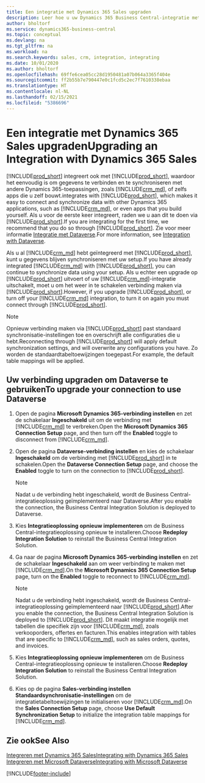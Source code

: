 ```yaml
---
title: Een integratie met Dynamics 365 Sales upgraden
description: Leer hoe u uw Dynamics 365 Business Central-integratie met Dynamics 365 Sales naar de nieuwste versie overzet.
author: bholtorf
ms.service: dynamics365-business-central
ms.topic: conceptual
ms.devlang: na
ms.tgt_pltfrm: na
ms.workload: na
ms.search.keywords: sales, crm, integration, integrating
ms.date: 10/01/2020
ms.author: bholtorf
ms.openlocfilehash: 69ffe6cea05cc28d1950481a07b064a3365f404e
ms.sourcegitcommit: ff2b55b7e790447e0c1fcd5c2ec7f7610338ebaa
ms.translationtype: HT
ms.contentlocale: nl-NL
ms.lasthandoff: 02/15/2021
ms.locfileid: "5386696"
---
```

# <a name="upgrading-an-integration-with-dynamics-365-sales"></a><span data-ttu-id="d733f-103">Een integratie met Dynamics 365 Sales upgraden</span><span class="sxs-lookup"><span data-stu-id="d733f-103">Upgrading an Integration with Dynamics 365 Sales</span></span>
[!INCLUDE[prod_short](includes/prod_short.md)] <span data-ttu-id="d733f-104">integreert ook met [!INCLUDE[prod_short](includes/cds_long_md.md)], waardoor het eenvoudig is om gegevens te verbinden en te synchroniseren met andere Dynamics 365-toepassingen, zoals [!INCLUDE[crm_md](includes/crm_md.md)], of zelfs apps die u zelf bouwt.</span><span class="sxs-lookup"><span data-stu-id="d733f-104">integrates with [!INCLUDE[prod_short](includes/cds_long_md.md)], which makes it easy to connect and synchronize data with other Dynamics 365 applications, such as [!INCLUDE[crm_md](includes/crm_md.md)], or even apps that you build yourself.</span></span> <span data-ttu-id="d733f-105">Als u voor de eerste keer integreert, raden we u aan dit te doen via [!INCLUDE[prod_short](includes/cds_long_md.md)].</span><span class="sxs-lookup"><span data-stu-id="d733f-105">If you are integrating for the first time, we recommend that you do so through [!INCLUDE[prod_short](includes/cds_long_md.md)].</span></span> <span data-ttu-id="d733f-106">Zie voor meer informatie [Integratie met Dataverse](admin-common-data-service.md).</span><span class="sxs-lookup"><span data-stu-id="d733f-106">For more information, see [Integration with Dataverse](admin-common-data-service.md).</span></span>

<span data-ttu-id="d733f-107">Als u al [!INCLUDE[crm_md](includes/crm_md.md)] hebt geïntegreerd met [!INCLUDE[prod_short](includes/prod_short.md)], kunt u gegevens blijven synchroniseren met uw setup.</span><span class="sxs-lookup"><span data-stu-id="d733f-107">If you have already integrated [!INCLUDE[crm_md](includes/crm_md.md)] with [!INCLUDE[prod_short](includes/prod_short.md)], you can continue to synchronize data using your setup.</span></span> <span data-ttu-id="d733f-108">Als u echter een upgrade op [!INCLUDE[prod_short](includes/prod_short.md)] uitvoert of uw [!INCLUDE[crm_md](includes/crm_md.md)]-integratie uitschakelt, moet u om het weer in te schakelen verbinding maken via [!INCLUDE[prod_short](includes/cds_long_md.md)].</span><span class="sxs-lookup"><span data-stu-id="d733f-108">However, if you upgrade [!INCLUDE[prod_short](includes/prod_short.md)], or turn off your [!INCLUDE[crm_md](includes/crm_md.md)] integration, to turn it on again you must connect through [!INCLUDE[prod_short](includes/cds_long_md.md)].</span></span> 

> [!NOTE]
> <span data-ttu-id="d733f-109">Opnieuw verbinding maken via [!INCLUDE[prod_short](includes/cds_long_md.md)] past standaard synchronisatie-instellingen toe en overschrijft alle configuraties die u hebt.</span><span class="sxs-lookup"><span data-stu-id="d733f-109">Reconnecting through [!INCLUDE[prod_short](includes/cds_long_md.md)] will apply default synchronization settings, and will overwrite any configurations you have.</span></span> <span data-ttu-id="d733f-110">Zo worden de standaardtabeltoewijzingen toegepast.</span><span class="sxs-lookup"><span data-stu-id="d733f-110">For example, the default table mappings will be applied.</span></span>

## <a name="to-upgrade-your-connection-to-use-dataverse"></a><span data-ttu-id="d733f-111">Uw verbinding upgraden om Dataverse te gebruiken</span><span class="sxs-lookup"><span data-stu-id="d733f-111">To upgrade your connection to use Dataverse</span></span>
1. <span data-ttu-id="d733f-112">Open de pagina **Microsoft Dynamics 365-verbinding instellen** en zet de schakelaar **Ingeschakeld** uit om de verbinding met [!INCLUDE[crm_md](includes/crm_md.md)] te verbreken.</span><span class="sxs-lookup"><span data-stu-id="d733f-112">Open the **Microsoft Dynamics 365 Connection Setup** page, and then turn off the **Enabled** toggle to disconnect from [!INCLUDE[crm_md](includes/crm_md.md)].</span></span>
2. <span data-ttu-id="d733f-113">Open de pagina **Dataverse-verbinding instellen** en kies de schakelaar **Ingeschakeld** om de verbinding met [!INCLUDE[prod_short](includes/cds_long_md.md)] in te schakelen.</span><span class="sxs-lookup"><span data-stu-id="d733f-113">Open the **Dataverse Connection Setup** page, and choose the **Enabled** toggle to turn on the connection to [!INCLUDE[prod_short](includes/cds_long_md.md)].</span></span>
  
   > [!NOTE]
   > <span data-ttu-id="d733f-114">Nadat u de verbinding hebt ingeschakeld, wordt de Business Central-integratieoplossing geïmplementeerd naar Dataverse.</span><span class="sxs-lookup"><span data-stu-id="d733f-114">After you enable the connection, the Business Central Integration Solution is deployed to Dataverse.</span></span>
3. <span data-ttu-id="d733f-115">Kies **Integratieoplossing opnieuw implementeren** om de Business Central-integratieoplossing opnieuw te installeren.</span><span class="sxs-lookup"><span data-stu-id="d733f-115">Choose **Redeploy Integration Solution** to reinstall the Business Central Integration Solution.</span></span>
4. <span data-ttu-id="d733f-116">Ga naar de pagina **Microsoft Dynamics 365-verbinding instellen** en zet de schakelaar **Ingeschakeld** aan om weer verbinding te maken met [!INCLUDE[crm_md](includes/crm_md.md)].</span><span class="sxs-lookup"><span data-stu-id="d733f-116">On the **Microsoft Dynamics 365 Connection Setup** page, turn on the **Enabled** toggle to reconnect to [!INCLUDE[crm_md](includes/crm_md.md)].</span></span>
  
   > [!NOTE]
   > <span data-ttu-id="d733f-117">Nadat u de verbinding hebt ingeschakeld, wordt de Business Central-integratieoplossing geïmplementeerd naar [!INCLUDE[prod_short](includes/prod_short.md)].</span><span class="sxs-lookup"><span data-stu-id="d733f-117">After you enable the connection, the Business Central Integration Solution is deployed to [!INCLUDE[prod_short](includes/prod_short.md)].</span></span> <span data-ttu-id="d733f-118">Dit maakt integratie mogelijk met tabellen die specifiek zijn voor [!INCLUDE[crm_md](includes/crm_md.md)], zoals verkooporders, offertes en facturen.</span><span class="sxs-lookup"><span data-stu-id="d733f-118">This enables integration with tables that are specific to [!INCLUDE[crm_md](includes/crm_md.md)], such as sales orders, quotes, and invoices.</span></span>
5. <span data-ttu-id="d733f-119">Kies **Integratieoplossing opnieuw implementeren** om de Business Central-integratieoplossing opnieuw te installeren.</span><span class="sxs-lookup"><span data-stu-id="d733f-119">Choose **Redeploy Integration Solution** to reinstall the Business Central Integration Solution.</span></span>
6. <span data-ttu-id="d733f-120">Kies op de pagina **Sales-verbinding instellen** **Standaardsynchronisatie-instellingen** om de integratietabeltoewijzingen te initialiseren voor [!INCLUDE[crm_md](includes/crm_md.md)].</span><span class="sxs-lookup"><span data-stu-id="d733f-120">On the **Sales Connection Setup** page, choose **Use Default Synchronization Setup** to initialize the integration table mappings for [!INCLUDE[crm_md](includes/crm_md.md)].</span></span>

## <a name="see-also"></a><span data-ttu-id="d733f-121">Zie ook</span><span class="sxs-lookup"><span data-stu-id="d733f-121">See Also</span></span>
[<span data-ttu-id="d733f-122">Integreren met Dynamics 365 Sales</span><span class="sxs-lookup"><span data-stu-id="d733f-122">Integrating with Dynamics 365 Sales</span></span>](admin-prepare-dynamics-365-for-sales-for-integration.md)  
[<span data-ttu-id="d733f-123">Integreren met Microsoft Dataverse</span><span class="sxs-lookup"><span data-stu-id="d733f-123">Integrating with Microsoft Dataverse</span></span>](admin-common-data-service.md)


[!INCLUDE[footer-include](includes/footer-banner.md)]